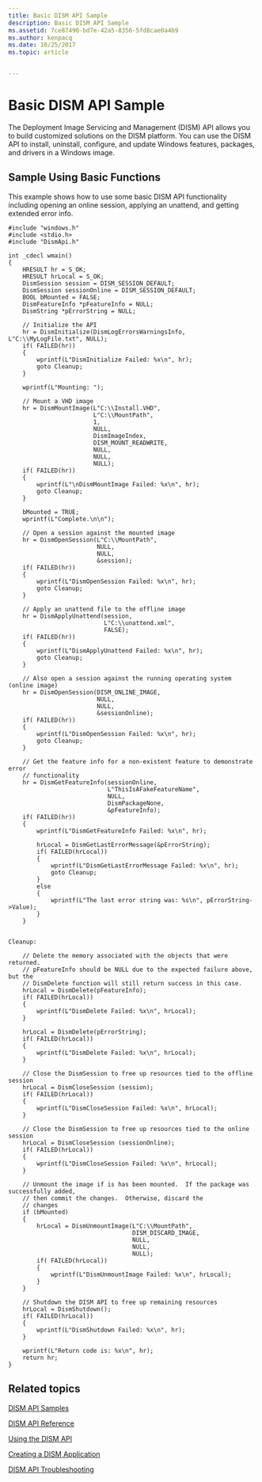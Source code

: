```yaml
---
title: Basic DISM API Sample
description: Basic DISM API Sample
ms.assetid: 7ce87490-bd7e-42a5-8356-5fd8cae0a4b9
ms.author: kenpacq
ms.date: 10/25/2017
ms.topic: article


---
```


# Basic DISM API Sample


The Deployment Image Servicing and Management (DISM) API allows you to build customized solutions on the DISM platform. You can use the DISM API to install, uninstall, configure, and update Windows features, packages, and drivers in a Windows image.

## <span id="Sample_Using_Basic_Functions"></span><span id="sample_using_basic_functions"></span><span id="SAMPLE_USING_BASIC_FUNCTIONS"></span>Sample Using Basic Functions


This example shows how to use some basic DISM API functionality including opening an online session, applying an unattend, and getting extended error info.

``` syntax
#include "windows.h"
#include <stdio.h>
#include "DismApi.h"

int _cdecl wmain()
{
    HRESULT hr = S_OK; 
    HRESULT hrLocal = S_OK; 
    DismSession session = DISM_SESSION_DEFAULT; 
    DismSession sessionOnline = DISM_SESSION_DEFAULT; 
    BOOL bMounted = FALSE; 
    DismFeatureInfo *pFeatureInfo = NULL; 
    DismString *pErrorString = NULL; 

    // Initialize the API
    hr = DismInitialize(DismLogErrorsWarningsInfo, L"C:\\MyLogFile.txt", NULL); 
    if( FAILED(hr)) 
    {
        wprintf(L"DismInitialize Failed: %x\n", hr); 
        goto Cleanup; 
    }

    wprintf(L"Mounting: ");

    // Mount a VHD image 
    hr = DismMountImage(L"C:\\Install.VHD",
                        L"C:\\MountPath",
                        1, 
                        NULL, 
                        DismImageIndex, 
                        DISM_MOUNT_READWRITE, 
                        NULL, 
                        NULL, 
                        NULL); 
    if( FAILED(hr)) 
    {
        wprintf(L"\nDismMountImage Failed: %x\n", hr); 
        goto Cleanup; 
    }

    bMounted = TRUE; 
    wprintf(L"Complete.\n\n");

    // Open a session against the mounted image
    hr = DismOpenSession(L"C:\\MountPath",
                         NULL, 
                         NULL, 
                         &session); 
    if( FAILED(hr)) 
    {
        wprintf(L"DismOpenSession Failed: %x\n", hr); 
        goto Cleanup; 
    }

    // Apply an unattend file to the offline image
    hr = DismApplyUnattend(session, 
                           L"C:\\unattend.xml",
                           FALSE); 
    if( FAILED(hr)) 
    {
        wprintf(L"DismApplyUnattend Failed: %x\n", hr); 
        goto Cleanup; 
    }

    // Also open a session against the running operating system (online image) 
    hr = DismOpenSession(DISM_ONLINE_IMAGE, 
                         NULL, 
                         NULL, 
                         &sessionOnline); 
    if( FAILED(hr)) 
    {
        wprintf(L"DismOpenSession Failed: %x\n", hr); 
        goto Cleanup; 
    }

    // Get the feature info for a non-existent feature to demonstrate error
    // functionality
    hr = DismGetFeatureInfo(sessionOnline, 
                            L"ThisIsAFakeFeatureName",
                            NULL, 
                            DismPackageNone, 
                            &pFeatureInfo); 
    if( FAILED(hr)) 
    {
        wprintf(L"DismGetFeatureInfo Failed: %x\n", hr); 

        hrLocal = DismGetLastErrorMessage(&pErrorString); 
        if( FAILED(hrLocal)) 
        {
            wprintf(L"DismGetLastErrorMessage Failed: %x\n", hr); 
            goto Cleanup; 
        }
        else
        {
            wprintf(L"The last error string was: %s\n", pErrorString->Value); 
        }
    }


Cleanup: 

    // Delete the memory associated with the objects that were returned. 
    // pFeatureInfo should be NULL due to the expected failure above, but the
    // DismDelete function will still return success in this case. 
    hrLocal = DismDelete(pFeatureInfo); 
    if( FAILED(hrLocal)) 
    {
        wprintf(L"DismDelete Failed: %x\n", hrLocal); 
    }

    hrLocal = DismDelete(pErrorString); 
    if( FAILED(hrLocal)) 
    {
        wprintf(L"DismDelete Failed: %x\n", hrLocal); 
    }

    // Close the DismSession to free up resources tied to the offline session
    hrLocal = DismCloseSession (session); 
    if( FAILED(hrLocal)) 
    {
        wprintf(L"DismCloseSession Failed: %x\n", hrLocal); 
    }

    // Close the DismSession to free up resources tied to the online session
    hrLocal = DismCloseSession (sessionOnline); 
    if( FAILED(hrLocal)) 
    {
        wprintf(L"DismCloseSession Failed: %x\n", hrLocal); 
    }

    // Unmount the image if is has been mounted.  If the package was successfully added,
    // then commit the changes.  Otherwise, discard the
    // changes
    if (bMounted) 
    {
        hrLocal = DismUnmountImage(L"C:\\MountPath",
                                   DISM_DISCARD_IMAGE, 
                                   NULL, 
                                   NULL, 
                                   NULL); 
        if( FAILED(hrLocal)) 
        {
            wprintf(L"DismUnmountImage Failed: %x\n", hrLocal); 
        }
    }

    // Shutdown the DISM API to free up remaining resources
    hrLocal = DismShutdown();
    if( FAILED(hrLocal)) 
    {
        wprintf(L"DismShutdown Failed: %x\n", hr); 
    }

    wprintf(L"Return code is: %x\n", hr); 
    return hr; 
}
```

## <span id="related_topics"></span>Related topics


[DISM API Samples](dism-api-samples.md)

[DISM API Reference](dism-api-reference.md)

[Using the DISM API](using-the-dism-api.md)

[Creating a DISM Application](creating-a-dism-application.md)

[DISM API Troubleshooting](dism-api-troubleshooting.md)

 

 




